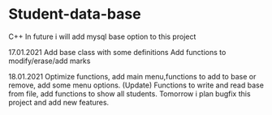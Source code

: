 # Student-data-base
C++ 
In future i will add mysql base option to this project

17.01.2021 Add base class with some definitions  Add functions to modify/erase/add marks

18.01.2021 Optimize functions, add main menu,functions to add to base or remove, add some menu options. (Update) Functions to write and read base from file, add functions to show all students. Tomorrow i plan bugfix this project and add new features.
